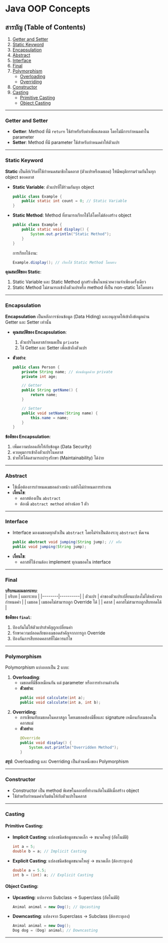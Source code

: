 # Java OOP Concepts

## สารบัญ (Table of Contents)

1. [Getter and Setter](#getter-and-setter)  
2. [Static Keyword](#static-keyword)  
3. [Encapsulation](#encapsulation)  
4. [Abstract](#abstract)  
5. [Interface](#interface)  
6. [Final](#final)  
7. [Polymorphism](#polymorphism)  
   - [Overloading](#overloading)  
   - [Overriding](#overriding)  
8. [Constructor](#constructor)  
9. [Casting](#casting)  
   - [Primitive Casting](#primitive-casting)  
   - [Object Casting](#object-casting)  

---

### **Getter and Setter**
- **Getter**: Method ที่มี `return` ใช้สำหรับรับค่าเพื่อแสดงผล โดยไม่มีการกำหนดค่าใน parameter  
- **Setter**: Method ที่มี parameter ใช้สำหรับกำหนดค่าให้ตัวแปร  

---

### **Static Keyword**
**Static** เป็นคีย์เวิร์ดที่ใช้กำหนดสมาชิกในคลาส (ตัวแปรหรือเมธอด) ให้มีพฤติกรรมร่วมกันในทุก object ของคลาส  
- **Static Variable**: ตัวแปรที่ใช้ร่วมกันทุก object  
  ```java
  public class Example {
      public static int count = 0; // Static Variable
  }
  ```
- **Static Method**: Method ที่สามารถเรียกใช้ได้โดยไม่ต้องสร้าง object  
  ```java
  public class Example {
      public static void display() {
          System.out.println("Static Method");
      }
  }
  ```
  การเรียกใช้งาน:
  ```java
  Example.display(); // เรียกใช้ Static Method โดยตรง
  ```

**คุณสมบัติของ Static**:
1. Static Variable และ Static Method ถูกสร้างขึ้นในหน่วยความจำเพียงครั้งเดียว
2. Static Method ไม่สามารถเข้าถึงตัวแปรหรือ method ที่เป็น non-static ได้โดยตรง  

---

### **Encapsulation**
**Encapsulation** เป็นหลักการซ่อนข้อมูล (Data Hiding) และอนุญาตให้เข้าถึงข้อมูลผ่าน Getter และ Setter เท่านั้น  

- **คุณสมบัติของ Encapsulation**:  
  1. ตัวแปรในคลาสกำหนดเป็น `private`  
  2. ใช้ Getter และ Setter เพื่อเข้าถึงตัวแปร  

- **ตัวอย่าง**:
  ```java
  public class Person {
      private String name; // ซ่อนข้อมูลด้วย private
      private int age;

      // Getter
      public String getName() {
          return name;
      }

      // Setter
      public void setName(String name) {
          this.name = name;
      }
  }
  ```

**ข้อดีของ Encapsulation**:
1. เพิ่มความปลอดภัยให้กับข้อมูล (Data Security)  
2. ควบคุมการเข้าถึงตัวแปรในคลาส  
3. ช่วยให้โค้ดสามารถบำรุงรักษา (Maintainability) ได้ง่าย  

---

### **Abstract**
- ใช้เมื่อต้องการกำหนดเมธอดล่วงหน้า แต่ยังไม่กำหนดการทำงาน  
- **เงื่อนไข**:  
  - คลาสต้องเป็น `abstract`  
  - ต้องมี `abstract method` อย่างน้อย 1 ตัว  

---

### **Interface**
- Interface มองเมธอดทุกตัวเป็น `abstract` โดยไม่จำเป็นต้องระบุ `abstract` ชัดเจน  
  ```java
  public abstract void jumping(String jump); // หรือ
  public void jumping(String jump);
  ```
- **เงื่อนไข**:  
  - คลาสที่ใช้งานต้อง implement ทุกเมธอดใน interface  

---

### **Final**
**บริบทและผลกระทบ**:  
| บริบท  | ผลกระทบ |
|--------|----------|
| ตัวแปร | ค่าของตัวแปรเปลี่ยนแปลงไม่ได้หลังจากกำหนดค่า |
| เมธอด | เมธอดไม่สามารถถูก Override ได้ |
| คลาส  | คลาสไม่สามารถถูกสืบทอดได้ |

**ข้อดีของ `final`**:
1. ป้องกันไม่ให้ตัวแปรสำคัญถูกเปลี่ยนค่า  
2. รักษาความปลอดภัยของเมธอดสำคัญจากการถูก Override  
3. ป้องกันการสืบทอดคลาสที่ไม่ควรแก้ไข  

---

### **Polymorphism**
Polymorphism แบ่งออกเป็น 2 แบบ:
1. **Overloading**:  
   - เมธอดที่มีชื่อเหมือนกัน แต่ parameter หรือการทำงานต่างกัน  
   - **ตัวอย่าง**:
     ```java
     public void calculate(int a);
     public void calculate(int a, int b);
     ```
2. **Overriding**:  
   - การเขียนทับเมธอดในคลาสลูก โดยเมธอดต้องมีชื่อและ signature เหมือนกับเมธอดในคลาสแม่  
   - **ตัวอย่าง**:
     ```java
     @Override
     public void display() {
         System.out.println("Overridden Method");
     }
     ```

**สรุป**: Overloading และ Overriding เป็นส่วนหนึ่งของ Polymorphism  

---

### **Constructor**
- Constructor เป็น method พิเศษในคลาสที่ทำงานอัตโนมัติเมื่อสร้าง object  
- ใช้สำหรับกำหนดค่าเริ่มต้นให้กับตัวแปรในคลาส  

---

### **Casting**
#### Primitive Casting:
- **Implicit Casting**: แปลงชนิดข้อมูลขนาดเล็ก → ขนาดใหญ่ (อัตโนมัติ)  
  ```java
  int a = 5;
  double b = a; // Implicit Casting
  ```
- **Explicit Casting**: แปลงชนิดข้อมูลขนาดใหญ่ → ขนาดเล็ก (ต้องระบุเอง)  
  ```java
  double a = 5.5;
  int b = (int) a; // Explicit Casting
  ```

#### Object Casting:
- **Upcasting**: แปลงจาก Subclass → Superclass (อัตโนมัติ)  
  ```java
  Animal animal = new Dog(); // Upcasting
  ```
- **Downcasting**: แปลงจาก Superclass → Subclass (ต้องระบุเอง)  
  ```java
  Animal animal = new Dog();
  Dog dog = (Dog) animal; // Downcasting
  ```

---
